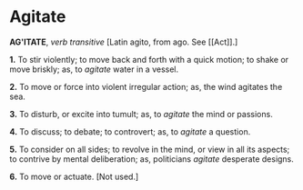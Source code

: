 # Agitate

**AG'ITATE**, _verb transitive_ \[Latin agito, from ago. See [[Act]].\]

**1.** To stir violently; to move back and forth with a quick motion; to shake or move briskly; as, to _agitate_ water in a vessel.

**2.** To move or force into violent irregular action; as, the wind agitates the sea.

**3.** To disturb, or excite into tumult; as, to _agitate_ the mind or passions.

**4.** To discuss; to debate; to controvert; as, to _agitate_ a question.

**5.** To consider on all sides; to revolve in the mind, or view in all its aspects; to contrive by mental deliberation; as, politicians _agitate_ desperate designs.

**6.** To move or actuate. \[Not used.\]